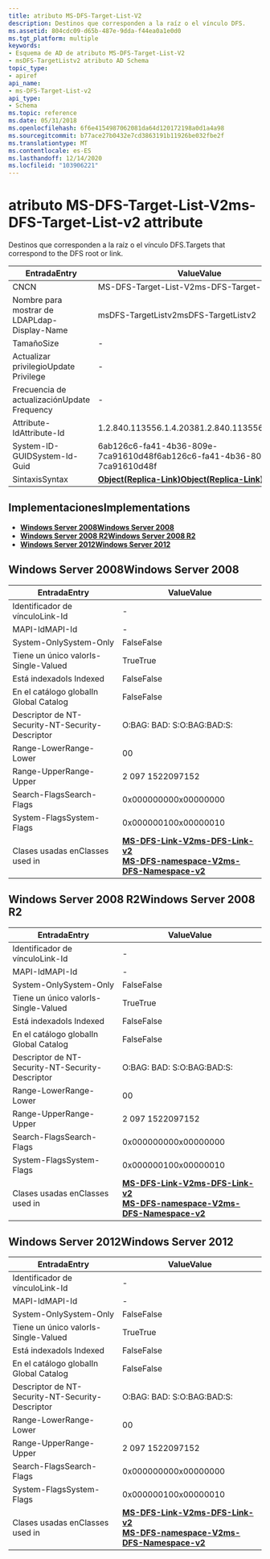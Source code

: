 ```yaml
---
title: atributo MS-DFS-Target-List-V2
description: Destinos que corresponden a la raíz o el vínculo DFS.
ms.assetid: 804cdc09-d65b-487e-9dda-f44ea0a1e0d0
ms.tgt_platform: multiple
keywords:
- Esquema de AD de atributo MS-DFS-Target-List-V2
- msDFS-TargetListv2 atributo AD Schema
topic_type:
- apiref
api_name:
- ms-DFS-Target-List-v2
api_type:
- Schema
ms.topic: reference
ms.date: 05/31/2018
ms.openlocfilehash: 6f6e4154987062081da64d120172198a0d1a4a98
ms.sourcegitcommit: b77ace27b0432e7cd3863191b11926be032fbe2f
ms.translationtype: MT
ms.contentlocale: es-ES
ms.lasthandoff: 12/14/2020
ms.locfileid: "103906221"
---
```

# <a name="ms-dfs-target-list-v2-attribute"></a><span data-ttu-id="e5630-105">atributo MS-DFS-Target-List-V2</span><span class="sxs-lookup"><span data-stu-id="e5630-105">ms-DFS-Target-List-v2 attribute</span></span>

<span data-ttu-id="e5630-106">Destinos que corresponden a la raíz o el vínculo DFS.</span><span class="sxs-lookup"><span data-stu-id="e5630-106">Targets that correspond to the DFS root or link.</span></span>



| <span data-ttu-id="e5630-107">Entrada</span><span class="sxs-lookup"><span data-stu-id="e5630-107">Entry</span></span> | <span data-ttu-id="e5630-108">Value</span><span class="sxs-lookup"><span data-stu-id="e5630-108">Value</span></span> |
|-------------------|-------------------------------------------------------|
| <span data-ttu-id="e5630-109">CN</span><span class="sxs-lookup"><span data-stu-id="e5630-109">CN</span></span>                | <span data-ttu-id="e5630-110">MS-DFS-Target-List-V2</span><span class="sxs-lookup"><span data-stu-id="e5630-110">ms-DFS-Target-List-v2</span></span>                                 |
| <span data-ttu-id="e5630-111">Nombre para mostrar de LDAP</span><span class="sxs-lookup"><span data-stu-id="e5630-111">Ldap-Display-Name</span></span> | <span data-ttu-id="e5630-112">msDFS-TargetListv2</span><span class="sxs-lookup"><span data-stu-id="e5630-112">msDFS-TargetListv2</span></span>                                    |
| <span data-ttu-id="e5630-113">Tamaño</span><span class="sxs-lookup"><span data-stu-id="e5630-113">Size</span></span>              | \-                                                    |
| <span data-ttu-id="e5630-114">Actualizar privilegio</span><span class="sxs-lookup"><span data-stu-id="e5630-114">Update Privilege</span></span>  | \-                                                    |
| <span data-ttu-id="e5630-115">Frecuencia de actualización</span><span class="sxs-lookup"><span data-stu-id="e5630-115">Update Frequency</span></span>  | \-                                                    |
| <span data-ttu-id="e5630-116">Attribute-Id</span><span class="sxs-lookup"><span data-stu-id="e5630-116">Attribute-Id</span></span>      | <span data-ttu-id="e5630-117">1.2.840.113556.1.4.2038</span><span class="sxs-lookup"><span data-stu-id="e5630-117">1.2.840.113556.1.4.2038</span></span>                               |
| <span data-ttu-id="e5630-118">System-ID-GUID</span><span class="sxs-lookup"><span data-stu-id="e5630-118">System-Id-Guid</span></span>    | <span data-ttu-id="e5630-119">6ab126c6-fa41-4b36-809e-7ca91610d48f</span><span class="sxs-lookup"><span data-stu-id="e5630-119">6ab126c6-fa41-4b36-809e-7ca91610d48f</span></span>                  |
| <span data-ttu-id="e5630-120">Sintaxis</span><span class="sxs-lookup"><span data-stu-id="e5630-120">Syntax</span></span>            | [<span data-ttu-id="e5630-121">**Object(Replica-Link)**</span><span class="sxs-lookup"><span data-stu-id="e5630-121">**Object(Replica-Link)**</span></span>](s-object-replica-link.md) |



## <a name="implementations"></a><span data-ttu-id="e5630-122">Implementaciones</span><span class="sxs-lookup"><span data-stu-id="e5630-122">Implementations</span></span>

-   [<span data-ttu-id="e5630-123">**Windows Server 2008**</span><span class="sxs-lookup"><span data-stu-id="e5630-123">**Windows Server 2008**</span></span>](#windows-server-2008)
-   [<span data-ttu-id="e5630-124">**Windows Server 2008 R2**</span><span class="sxs-lookup"><span data-stu-id="e5630-124">**Windows Server 2008 R2**</span></span>](#windows-server-2008-r2)
-   [<span data-ttu-id="e5630-125">**Windows Server 2012**</span><span class="sxs-lookup"><span data-stu-id="e5630-125">**Windows Server 2012**</span></span>](#windows-server-2012)

## <a name="windows-server-2008"></a><span data-ttu-id="e5630-126">Windows Server 2008</span><span class="sxs-lookup"><span data-stu-id="e5630-126">Windows Server 2008</span></span>



| <span data-ttu-id="e5630-127">Entrada</span><span class="sxs-lookup"><span data-stu-id="e5630-127">Entry</span></span> | <span data-ttu-id="e5630-128">Value</span><span class="sxs-lookup"><span data-stu-id="e5630-128">Value</span></span> |
|------------------------|-------------------------------------------------------------------------------------------------------------------|
| <span data-ttu-id="e5630-129">Identificador de vínculo</span><span class="sxs-lookup"><span data-stu-id="e5630-129">Link-Id</span></span>                | \-                                                                                                                |
| <span data-ttu-id="e5630-130">MAPI-Id</span><span class="sxs-lookup"><span data-stu-id="e5630-130">MAPI-Id</span></span>                | \-                                                                                                                |
| <span data-ttu-id="e5630-131">System-Only</span><span class="sxs-lookup"><span data-stu-id="e5630-131">System-Only</span></span>            | <span data-ttu-id="e5630-132">False</span><span class="sxs-lookup"><span data-stu-id="e5630-132">False</span></span>                                                                                                             |
| <span data-ttu-id="e5630-133">Tiene un único valor</span><span class="sxs-lookup"><span data-stu-id="e5630-133">Is-Single-Valued</span></span>       | <span data-ttu-id="e5630-134">True</span><span class="sxs-lookup"><span data-stu-id="e5630-134">True</span></span>                                                                                                              |
| <span data-ttu-id="e5630-135">Está indexado</span><span class="sxs-lookup"><span data-stu-id="e5630-135">Is Indexed</span></span>             | <span data-ttu-id="e5630-136">False</span><span class="sxs-lookup"><span data-stu-id="e5630-136">False</span></span>                                                                                                             |
| <span data-ttu-id="e5630-137">En el catálogo global</span><span class="sxs-lookup"><span data-stu-id="e5630-137">In Global Catalog</span></span>      | <span data-ttu-id="e5630-138">False</span><span class="sxs-lookup"><span data-stu-id="e5630-138">False</span></span>                                                                                                             |
| <span data-ttu-id="e5630-139">Descriptor de NT-Security-</span><span class="sxs-lookup"><span data-stu-id="e5630-139">NT-Security-Descriptor</span></span> | <span data-ttu-id="e5630-140">O:BAG: BAD: S:</span><span class="sxs-lookup"><span data-stu-id="e5630-140">O:BAG:BAD:S:</span></span>                                                                                                      |
| <span data-ttu-id="e5630-141">Range-Lower</span><span class="sxs-lookup"><span data-stu-id="e5630-141">Range-Lower</span></span>            | <span data-ttu-id="e5630-142">0</span><span class="sxs-lookup"><span data-stu-id="e5630-142">0</span></span>                                                                                                                 |
| <span data-ttu-id="e5630-143">Range-Upper</span><span class="sxs-lookup"><span data-stu-id="e5630-143">Range-Upper</span></span>            | <span data-ttu-id="e5630-144">2 097 152</span><span class="sxs-lookup"><span data-stu-id="e5630-144">2097152</span></span>                                                                                                           |
| <span data-ttu-id="e5630-145">Search-Flags</span><span class="sxs-lookup"><span data-stu-id="e5630-145">Search-Flags</span></span>           | <span data-ttu-id="e5630-146">0x00000000</span><span class="sxs-lookup"><span data-stu-id="e5630-146">0x00000000</span></span>                                                                                                        |
| <span data-ttu-id="e5630-147">System-Flags</span><span class="sxs-lookup"><span data-stu-id="e5630-147">System-Flags</span></span>           | <span data-ttu-id="e5630-148">0x00000010</span><span class="sxs-lookup"><span data-stu-id="e5630-148">0x00000010</span></span>                                                                                                        |
| <span data-ttu-id="e5630-149">Clases usadas en</span><span class="sxs-lookup"><span data-stu-id="e5630-149">Classes used in</span></span>        | [<span data-ttu-id="e5630-150">**MS-DFS-Link-V2**</span><span class="sxs-lookup"><span data-stu-id="e5630-150">**ms-DFS-Link-v2**</span></span>](c-msdfs-linkv2.md)<br/> [<span data-ttu-id="e5630-151">**MS-DFS-namespace-V2**</span><span class="sxs-lookup"><span data-stu-id="e5630-151">**ms-DFS-Namespace-v2**</span></span>](c-msdfs-namespacev2.md)<br/> |



## <a name="windows-server-2008-r2"></a><span data-ttu-id="e5630-152">Windows Server 2008 R2</span><span class="sxs-lookup"><span data-stu-id="e5630-152">Windows Server 2008 R2</span></span>



| <span data-ttu-id="e5630-153">Entrada</span><span class="sxs-lookup"><span data-stu-id="e5630-153">Entry</span></span> | <span data-ttu-id="e5630-154">Value</span><span class="sxs-lookup"><span data-stu-id="e5630-154">Value</span></span> |
|------------------------|-------------------------------------------------------------------------------------------------------------------|
| <span data-ttu-id="e5630-155">Identificador de vínculo</span><span class="sxs-lookup"><span data-stu-id="e5630-155">Link-Id</span></span>                | \-                                                                                                                |
| <span data-ttu-id="e5630-156">MAPI-Id</span><span class="sxs-lookup"><span data-stu-id="e5630-156">MAPI-Id</span></span>                | \-                                                                                                                |
| <span data-ttu-id="e5630-157">System-Only</span><span class="sxs-lookup"><span data-stu-id="e5630-157">System-Only</span></span>            | <span data-ttu-id="e5630-158">False</span><span class="sxs-lookup"><span data-stu-id="e5630-158">False</span></span>                                                                                                             |
| <span data-ttu-id="e5630-159">Tiene un único valor</span><span class="sxs-lookup"><span data-stu-id="e5630-159">Is-Single-Valued</span></span>       | <span data-ttu-id="e5630-160">True</span><span class="sxs-lookup"><span data-stu-id="e5630-160">True</span></span>                                                                                                              |
| <span data-ttu-id="e5630-161">Está indexado</span><span class="sxs-lookup"><span data-stu-id="e5630-161">Is Indexed</span></span>             | <span data-ttu-id="e5630-162">False</span><span class="sxs-lookup"><span data-stu-id="e5630-162">False</span></span>                                                                                                             |
| <span data-ttu-id="e5630-163">En el catálogo global</span><span class="sxs-lookup"><span data-stu-id="e5630-163">In Global Catalog</span></span>      | <span data-ttu-id="e5630-164">False</span><span class="sxs-lookup"><span data-stu-id="e5630-164">False</span></span>                                                                                                             |
| <span data-ttu-id="e5630-165">Descriptor de NT-Security-</span><span class="sxs-lookup"><span data-stu-id="e5630-165">NT-Security-Descriptor</span></span> | <span data-ttu-id="e5630-166">O:BAG: BAD: S:</span><span class="sxs-lookup"><span data-stu-id="e5630-166">O:BAG:BAD:S:</span></span>                                                                                                      |
| <span data-ttu-id="e5630-167">Range-Lower</span><span class="sxs-lookup"><span data-stu-id="e5630-167">Range-Lower</span></span>            | <span data-ttu-id="e5630-168">0</span><span class="sxs-lookup"><span data-stu-id="e5630-168">0</span></span>                                                                                                                 |
| <span data-ttu-id="e5630-169">Range-Upper</span><span class="sxs-lookup"><span data-stu-id="e5630-169">Range-Upper</span></span>            | <span data-ttu-id="e5630-170">2 097 152</span><span class="sxs-lookup"><span data-stu-id="e5630-170">2097152</span></span>                                                                                                           |
| <span data-ttu-id="e5630-171">Search-Flags</span><span class="sxs-lookup"><span data-stu-id="e5630-171">Search-Flags</span></span>           | <span data-ttu-id="e5630-172">0x00000000</span><span class="sxs-lookup"><span data-stu-id="e5630-172">0x00000000</span></span>                                                                                                        |
| <span data-ttu-id="e5630-173">System-Flags</span><span class="sxs-lookup"><span data-stu-id="e5630-173">System-Flags</span></span>           | <span data-ttu-id="e5630-174">0x00000010</span><span class="sxs-lookup"><span data-stu-id="e5630-174">0x00000010</span></span>                                                                                                        |
| <span data-ttu-id="e5630-175">Clases usadas en</span><span class="sxs-lookup"><span data-stu-id="e5630-175">Classes used in</span></span>        | [<span data-ttu-id="e5630-176">**MS-DFS-Link-V2**</span><span class="sxs-lookup"><span data-stu-id="e5630-176">**ms-DFS-Link-v2**</span></span>](c-msdfs-linkv2.md)<br/> [<span data-ttu-id="e5630-177">**MS-DFS-namespace-V2**</span><span class="sxs-lookup"><span data-stu-id="e5630-177">**ms-DFS-Namespace-v2**</span></span>](c-msdfs-namespacev2.md)<br/> |



## <a name="windows-server-2012"></a><span data-ttu-id="e5630-178">Windows Server 2012</span><span class="sxs-lookup"><span data-stu-id="e5630-178">Windows Server 2012</span></span>



| <span data-ttu-id="e5630-179">Entrada</span><span class="sxs-lookup"><span data-stu-id="e5630-179">Entry</span></span> | <span data-ttu-id="e5630-180">Value</span><span class="sxs-lookup"><span data-stu-id="e5630-180">Value</span></span> |
|------------------------|-------------------------------------------------------------------------------------------------------------------|
| <span data-ttu-id="e5630-181">Identificador de vínculo</span><span class="sxs-lookup"><span data-stu-id="e5630-181">Link-Id</span></span>                | \-                                                                                                                |
| <span data-ttu-id="e5630-182">MAPI-Id</span><span class="sxs-lookup"><span data-stu-id="e5630-182">MAPI-Id</span></span>                | \-                                                                                                                |
| <span data-ttu-id="e5630-183">System-Only</span><span class="sxs-lookup"><span data-stu-id="e5630-183">System-Only</span></span>            | <span data-ttu-id="e5630-184">False</span><span class="sxs-lookup"><span data-stu-id="e5630-184">False</span></span>                                                                                                             |
| <span data-ttu-id="e5630-185">Tiene un único valor</span><span class="sxs-lookup"><span data-stu-id="e5630-185">Is-Single-Valued</span></span>       | <span data-ttu-id="e5630-186">True</span><span class="sxs-lookup"><span data-stu-id="e5630-186">True</span></span>                                                                                                              |
| <span data-ttu-id="e5630-187">Está indexado</span><span class="sxs-lookup"><span data-stu-id="e5630-187">Is Indexed</span></span>             | <span data-ttu-id="e5630-188">False</span><span class="sxs-lookup"><span data-stu-id="e5630-188">False</span></span>                                                                                                             |
| <span data-ttu-id="e5630-189">En el catálogo global</span><span class="sxs-lookup"><span data-stu-id="e5630-189">In Global Catalog</span></span>      | <span data-ttu-id="e5630-190">False</span><span class="sxs-lookup"><span data-stu-id="e5630-190">False</span></span>                                                                                                             |
| <span data-ttu-id="e5630-191">Descriptor de NT-Security-</span><span class="sxs-lookup"><span data-stu-id="e5630-191">NT-Security-Descriptor</span></span> | <span data-ttu-id="e5630-192">O:BAG: BAD: S:</span><span class="sxs-lookup"><span data-stu-id="e5630-192">O:BAG:BAD:S:</span></span>                                                                                                      |
| <span data-ttu-id="e5630-193">Range-Lower</span><span class="sxs-lookup"><span data-stu-id="e5630-193">Range-Lower</span></span>            | <span data-ttu-id="e5630-194">0</span><span class="sxs-lookup"><span data-stu-id="e5630-194">0</span></span>                                                                                                                 |
| <span data-ttu-id="e5630-195">Range-Upper</span><span class="sxs-lookup"><span data-stu-id="e5630-195">Range-Upper</span></span>            | <span data-ttu-id="e5630-196">2 097 152</span><span class="sxs-lookup"><span data-stu-id="e5630-196">2097152</span></span>                                                                                                           |
| <span data-ttu-id="e5630-197">Search-Flags</span><span class="sxs-lookup"><span data-stu-id="e5630-197">Search-Flags</span></span>           | <span data-ttu-id="e5630-198">0x00000000</span><span class="sxs-lookup"><span data-stu-id="e5630-198">0x00000000</span></span>                                                                                                        |
| <span data-ttu-id="e5630-199">System-Flags</span><span class="sxs-lookup"><span data-stu-id="e5630-199">System-Flags</span></span>           | <span data-ttu-id="e5630-200">0x00000010</span><span class="sxs-lookup"><span data-stu-id="e5630-200">0x00000010</span></span>                                                                                                        |
| <span data-ttu-id="e5630-201">Clases usadas en</span><span class="sxs-lookup"><span data-stu-id="e5630-201">Classes used in</span></span>        | [<span data-ttu-id="e5630-202">**MS-DFS-Link-V2**</span><span class="sxs-lookup"><span data-stu-id="e5630-202">**ms-DFS-Link-v2**</span></span>](c-msdfs-linkv2.md)<br/> [<span data-ttu-id="e5630-203">**MS-DFS-namespace-V2**</span><span class="sxs-lookup"><span data-stu-id="e5630-203">**ms-DFS-Namespace-v2**</span></span>](c-msdfs-namespacev2.md)<br/> |



 

 





